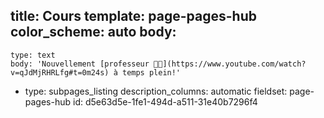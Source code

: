 title: Cours
template: page-pages-hub
color_scheme: auto
body:
  -
    type: text
    body: 'Nouvellement [professeur 👨‍🏫](https://www.youtube.com/watch?v=qJdMjRHRLfg#t=0m24s) à temps plein!'
  -
    type: subpages_listing
description_columns: automatic
fieldset: page-pages-hub
id: d5e63d5e-1fe1-494d-a511-31e40b7296f4
